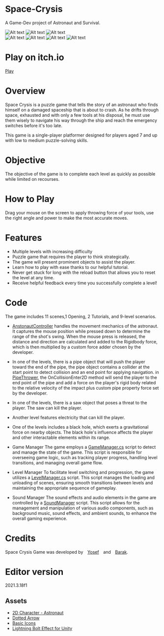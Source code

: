 # Space-Crysis
A Game-Dev project of Astronaut and Survival.


![Alt text](Screenshot_2023-06-13_19-26-41.png)
![Alt text](Screenshot_2023-06-13_19-26-50.png)
![Alt text](Screenshot_2023-06-13_19-26-57.png)  
![Alt text](Screenshot_2023-06-13_19-27-26.png) 
![Alt text](Screenshot_2023-06-13_19-27-43.png) 
![Alt text](Screenshot_2023-06-13_19-28-08.png)
![Alt text](Screenshot_2023-06-13_19-28-36.png) 

# Play on itch.io
[Play](https://by-games.itch.io/space-crysis)




# Overview
Space Crysis is a puzzle game that tells the story of an astronaut who finds himself on a damaged spaceship that is about to crash. As he drifts through space, exhausted and with only a few tools at his disposal, he must use them wisely to navigate his way through the ship and reach the emergency switches before it's too late.

This game is a single-player platformer designed for players aged 7 and up with low to medium puzzle-solving skills.

# Objective
The objective of the game is to complete each level as quickly as possible while limited on recourses.

# How to Play
Drag your mouse on the screen to apply throwing force of your tools, use the right angle and power to make the most accurate moves.

# Features

- Multiple levels with increasing difficulty
- Puzzle game that requires the player to think strategically.
- The game will present prominent objects to assist the player.
- Learn how to play with ease thanks to our helpful tutorial.
- Never get stuck for long with the reload button that allows you to reset the level at any time.
- Receive helpful feedback every time you successfully complete a level!


# Code 

The game includes 11 scenes,1 Opening, 2 Tutorials, and 9-level scenarios.

* [AnstonautController](Assets/Scripts/AstronautController.cs) handles the movement mechanics of the astronaut. It captures the mouse position while pressed down to determine the range of the shot's swing. When the mouse press is released, the distance and direction are calculated and added to the Rigidbody force, which is then multiplied by a custom force adder chosen by the developer.


* In one of the levels, there is a pipe object that will push the player toward the end of the pipe, the pipe object contains a collider at the start point to detect collision and an end point for applying navigation. in [PipeThrower](Assets/Scripts/PipeThrower.cs), the OnCollisionEnter2D method will send the player to the end point of the pipe and add a force on the player's rigid body related to the relative velocity of the impact plus custom pipe property force set by the developer.

* In one of the levels, there is a saw object that poses a threat to the player. The saw can kill the player.

* Another level features electricity that can kill the player.

* One of the levels includes a black hole, which exerts a gravitational force on nearby objects. The black hole's influence affects the player and other interactable elements within its range. 

* Game Manager
The game employs a [GameManager.cs](https://github.com/BY-Games/Space-Crysis/blob/main/Assets/Scripts/Managers/GameManager.cs) script to detect and manage the state of the game. This script is responsible for overseeing game logic, such as tracking player progress, handling level transitions, and managing overall game flow.

* Level Manager
To facilitate level switching and progression, the game utilizes a [LevelManager.cs](https://github.com/BY-Games/Space-Crysis/blob/main/Assets/Scripts/Managers/LevelManager.cs) script. This script manages the loading and unloading of scenes, ensuring smooth transitions between levels and maintaining the appropriate sequence of gameplay.

* Sound Manager
The sound effects and audio elements in the game are controlled by a [SoundManager](https://github.com/BY-Games/Space-Crysis/blob/main/Assets/Scripts/Managers/SoundManager.cs) script. This script allows for the management and manipulation of various audio components, such as background music, sound effects, and ambient sounds, to enhance the overall gaming experience.


# Credits
Space Crysis Game was developed by [Yosef](https://github.com/YosefKahlon) and [Barak](https://github.com/barakdf).

# Editor version
2021.3.18f1

## Assets
- [2D Character - Astronaut](https://assetstore.unity.com/packages/2d/characters/2d-character-astronaut-182650)
- [Dotted Arrow](https://assetstore.unity.com/packages/tools/gui/dotted-arrow-213121)
- [Basic Icons](https://assetstore.unity.com/packages/2d/gui/icons/basic-icons-139575)
- [Lightning Bolt Effect for Unity](https://assetstore.unity.com/packages/tools/particles-effects/lightning-bolt-effect-for-unity-59471)

